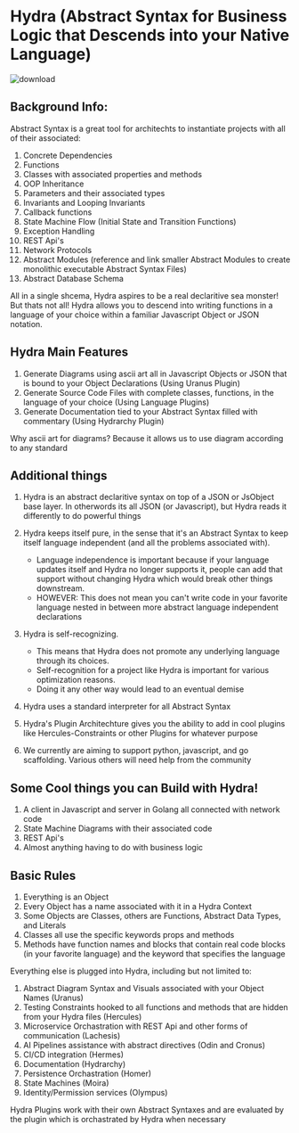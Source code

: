 # Hydra (Abstract Syntax for Business Logic that Descends into your Native Language)
![download](https://user-images.githubusercontent.com/107733608/174929181-2b833d64-2109-4eb3-a67b-e257668856fa.jpg)
## Background Info:
Abstract Syntax is a great tool for architechts to instantiate projects with all of their associated: 
1. Concrete Dependencies
2. Functions
3. Classes with associated properties and methods
4. OOP Inheritance
5. Parameters and their associated types
6. Invariants and Looping Invariants
7. Callback functions
8. State Machine Flow (Initial State and Transition Functions) 
9. Exception Handling
10. REST Api's
11. Network Protocols
12. Abstract Modules (reference and link smaller Abstract Modules to create monolithic executable Abstract Syntax Files)
13. Abstract Database Schema

All in a single shcema, Hydra aspires to be a real declaritive sea monster! But thats not all! Hydra allows you to descend into writing functions in a language of your choice within a familiar Javascript Object or JSON notation.



## Hydra Main Features
1. Generate Diagrams using ascii art all in Javascript Objects or JSON that is bound to your Object Declarations (Using Uranus Plugin)
2. Generate Source Code Files with complete classes, functions, in the language of your choice (Using Language Plugins)
3. Generate Documentation tied to your Abstract Syntax filled with commentary (Using Hydrarchy Plugin)

Why ascii art for diagrams? Because it allows us to use diagram according to any standard

## Additional things
1. Hydra is an abstract declaritive syntax on top of a JSON or JsObject base layer. In otherwords its all JSON (or Javascript), but Hydra reads it differently to do powerful things
2. Hydra keeps itself pure, in the sense that it's an Abstract Syntax to keep itself language independent (and all the problems associated with). 
    - Language independence is important because if your language updates itself and Hydra no longer supports it, people can add that support without changing Hydra which would break other things downstream.
    - HOWEVER: This does not mean you can't write code in your favorite language nested in between more abstract language independent declarations 
4. Hydra is self-recognizing. 
    - This means that Hydra does not promote any underlying language through its choices. 
    - Self-recognition for a project like Hydra is important for various optimization reasons. 
    - Doing it any other way would lead to an eventual demise 

5. Hydra uses a standard interpreter for all Abstract Syntax
7.  Hydra's Plugin Architechture gives you the ability to add in cool plugins like Hercules-Constraints or other Plugins for whatever purpose
8. We currently are aiming to support python, javascript, and go scaffolding. Various others will need help from the community

## Some Cool things you can Build with Hydra!
1. A client in Javascript and server in Golang all connected with network code
2. State Machine Diagrams with their associated code
3. REST Api's
4. Almost anything having to do with business logic

## Basic Rules
1. Everything is an Object
2. Every Object has a name associated with it in a Hydra Context
3. Some Objects are Classes, others are Functions, Abstract Data Types, and Literals
4. Classes all use the specific keywords props and methods
5. Methods have function names and blocks that contain real code blocks (in your favorite language) and the keyword that specifies the language

Everything else is plugged into Hydra, including but not limited to: 
1. Abstract Diagram Syntax and Visuals associated with your Object Names (Uranus)
2. Testing Constraints hooked to all functions and methods that are hidden from your Hydra files (Hercules)
3. Microservice Orchastration with REST Api and other forms of communication (Lachesis)
4. AI Pipelines assistance with abstract directives (Odin and Cronus) 
5. CI/CD integration (Hermes) 
6. Documentation (Hydrarchy)
7. Persistence Orchastration (Homer) 
8. State Machines (Moira)
9. Identity/Permission services (Olympus)

Hydra Plugins work with their own Abstract Syntaxes and are evaluated by the plugin which is orchastrated by Hydra when necessary
